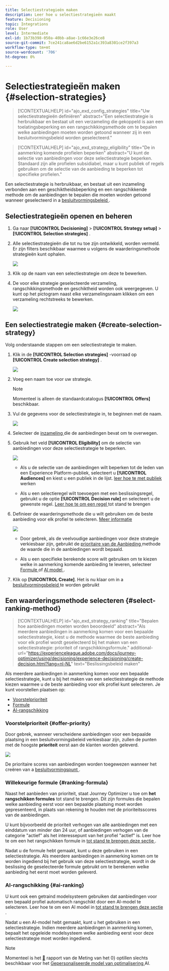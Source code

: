 ```yaml
---
title: Selectiestrategieën maken
description: Leer hoe u selectiestrategieën maakt
feature: Decisioning
topic: Integrations
role: User
level: Intermediate
exl-id: 1b73b398-050a-40bb-a8ae-1c66e3e26ce8
source-git-commit: 7ce241ca8ae6d2be6152a1c393a8301ce2f397a3
workflow-type: tm+mt
source-wordcount: '706'
ht-degree: 0%

---
```


# Selectiestrategieën maken {#selection-strategies}

>[!CONTEXTUALHELP]
>id="ajo_exd_config_strategies"
>title="Uw selectiestrategieën definiëren"
>abstract="Een selectiestrategie is herbruikbaar en bestaat uit een verzameling die gekoppeld is aan een toelatingsbeperking en een rangschikkingsmethode om te bepalen welke aanbiedingen moeten worden getoond wanneer zij in een besluitvormingsbeleid worden geselecteerd."

<!--additional-url="https://experienceleague.adobe.com/docs/journey-optimizer/using/decisioning/experience-decisioning/create-decision.html?lang=nl-NL" text="Create decision policies"-->

>[!CONTEXTUALHELP]
>id="ajo_exd_strategy_eligibility"
>title="De in aanmerking komende profielen beperken"
>abstract="U kunt de selectie van aanbiedingen voor deze selectiestrategie beperken. Standaard zijn alle profielen subsidiabel, maar u kunt publiek of regels gebruiken om de selectie van de aanbieding te beperken tot specifieke profielen."

<!--additional-url="https://experienceleague.adobe.com/docs/journey-optimizer/using/audiences-profiles-identities/audiences/about-audiences.html?lang=nl-NL" text="Use audiences"
additional-url="https://experienceleague.adobe.com/docs/journey-optimizer/using/decisioning/experience-decisioning/selection/rules.html?lang=nl-NL" text="Use decision rules"-->

Een selectiestrategie is herbruikbaar, en bestaat uit een inzameling verbonden aan een geschiktheidsbeperking en een rangschikkende methode om de aanbiedingen te bepalen die moeten worden getoond wanneer geselecteerd in a [ besluitvormingsbeleid ](create-decision.md).

## Selectiestrategieën openen en beheren

1. Ga naar **[!UICONTROL Decisioning]** > **[!UICONTROL Strategy setup]** > **[!UICONTROL Selection strategies]** .

1. Alle selectiestrategieën die tot nu toe zijn ontwikkeld, worden vermeld. Er zijn filters beschikbaar waarmee u volgens de waarderingsmethode strategieën kunt ophalen.

   ![](assets/strategy-list-filters.png)

1. Klik op de naam van een selectiestrategie om deze te bewerken.

1. De voor elke strategie geselecteerde verzameling, rangschikkingsmethode en geschiktheid worden ook weergegeven. U kunt op het pictogram naast elke verzamelingsnaam klikken om een verzameling rechtstreeks te bewerken.

   ![](assets/strategy-list-edit-collection.png)

## Een selectiestrategie maken {#create-selection-strategy}

Volg onderstaande stappen om een selectiestrategie te maken.

1. Klik in de **[!UICONTROL Selection strategies]** -voorraad op **[!UICONTROL Create selection strategy]** .

   ![](assets/strategy-create-button.png)

1. Voeg een naam toe voor uw strategie.

   >[!NOTE]
   >
   >Momenteel is alleen de standaardcatalogus **[!UICONTROL Offers]** beschikbaar.

1. Vul de gegevens voor de selectiestrategie in, te beginnen met de naam.

   ![](assets/strategy-create-screen.png)

1. Selecteer de [ inzameling ](collections.md) die de aanbiedingen bevat om te overwegen.

1. Gebruik het veld **[!UICONTROL Eligibility]** om de selectie van aanbiedingen voor deze selectiestrategie te beperken.

   ![](assets/strategy-create-eligibility.png)

   * Als u de selectie van de aanbiedingen wilt beperken tot de leden van een Experience Platform-publiek, selecteert u **[!UICONTROL Audiences]** en kiest u een publiek in de lijst. [ leer hoe te met publiek ](../audience/about-audiences.md) werken

   * Als u een selectieregel wilt toevoegen met een beslissingsregel, gebruikt u de optie **[!UICONTROL Decision rule]** en selecteert u de gewenste regel. [ Leer hoe te om een regel ](rules.md) tot stand te brengen

1. Definieer de waarderingsmethode die u wilt gebruiken om de beste aanbieding voor elk profiel te selecteren. [Meer informatie](#select-ranking-method)

   ![](assets/strategy-create-ranking.png)

   * Door gebrek, als de veelvoudige aanbiedingen voor deze strategie verkiesbaar zijn, gebruikt de [ prioritaire van de Aanbieding ](#offer-priority) methode de waarde die in de aanbiedingen wordt bepaald.

   * Als u een specifieke berekende score wilt gebruiken om te kiezen welke in aanmerking komende aanbieding te leveren, selecteer [ Formule ](#ranking-formula) of [ AI model ](#ai-ranking).

1. Klik op **[!UICONTROL Create]**. Het is nu klaar om in a [ besluitvormingsbeleid ](create-decision.md) te worden gebruikt

## Een waarderingsmethode selecteren {#select-ranking-method}

>[!CONTEXTUALHELP]
>id="ajo_exd_strategy_ranking"
>title="Bepalen hoe aanbiedingen moeten worden beoordeeld"
>abstract="Als meerdere aanbiedingen in aanmerking komen voor een bepaalde selectiestrategie, kiest u de methode waarmee de beste aanbieding voor elk profiel wordt geselecteerd bij het maken van een selectiestrategie: prioriteit of rangschikkingsformule."
>additional-url="https://experienceleague.adobe.com/docs/journey-optimizer/using/decisioning/experience-decisioning/create-decision.html?lang=nl-NL" text="Beslissingsbeleid maken"

Als meerdere aanbiedingen in aanmerking komen voor een bepaalde selectiestrategie, kunt u bij het maken van een selectiestrategie de methode kiezen waarmee u de beste aanbieding voor elk profiel kunt selecteren. Je kunt voorstellen plaatsen op:

* [Voorstelprioriteit](#offer-priority)
* [Formule](#ranking-formula)
* [AI-rangschikking](#ai-ranking)

### Voorstelprioriteit {#offer-priority}

Door gebrek, wanneer verscheidene aanbiedingen voor een bepaalde plaatsing in een besluitvormingsbeleid verkiesbaar zijn, zullen de punten met de hoogste **prioriteit** eerst aan de klanten worden geleverd.

![](assets/item-priority.png)

De prioritaire scores van aanbiedingen worden toegewezen wanneer het creëren van a [ besluitvormingspunt ](items.md).

### Willekeurige formule {#ranking-formula}

Naast het aanbieden van prioriteit, staat Journey Optimizer u toe om **het rangschikken formules** tot stand te brengen. Dit zijn formules die bepalen welke aanbieding eerst voor een bepaalde plaatsing moet worden gepresenteerd, in plaats van rekening te houden met de prioriteitsscores van de aanbiedingen.

U kunt bijvoorbeeld de prioriteit verhogen van alle aanbiedingen met een einddatum van minder dan 24 uur, of aanbiedingen verhogen van de categorie &quot;actief&quot; als het interessepunt van het profiel &quot;actief&quot; is. Leer hoe te om een het rangschikken formule in [ tot stand te brengen deze sectie ](exd-ranking-formulas.md).

Nadat u de formule hebt gemaakt, kunt u deze gebruiken in een selectiestrategie. Als meerdere aanbiedingen in aanmerking komen om te worden ingediend bij het gebruik van deze selectiestrategie, wordt in de beslissing de geselecteerde formule gebruikt om te berekenen welke aanbieding het eerst moet worden geleverd.

### AI-rangschikking {#ai-ranking}

U kunt ook een getraind modelsysteem gebruiken dat aanbiedingen voor een bepaald profiel automatisch rangschikt door een AI-model te selecteren. Leer hoe te om een AI model in [ tot stand te brengen deze sectie ](../offers/ranking/ai-models.md).

Nadat u een AI-model hebt gemaakt, kunt u het gebruiken in een selectiestrategie. Indien meerdere aanbiedingen in aanmerking komen, bepaalt het opgeleide modelsysteem welke aanbieding eerst voor deze selectiestrategie moet worden ingediend.

>[!NOTE]
>
>Momenteel is het [&#128279;](../offers/ranking/auto-optimization-model.md#lift) rapport van de Meting van het 0&rbrace; optillen slechts beschikbaar voor het [ Gepersonaliseerde model van optimalisering ](../offers/ranking/personalized-optimization-model.md) AI.

